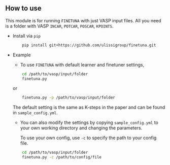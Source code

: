 ## How to use
This module is for running `FINETUNA` with just VASP input files. All you need is a folder with VASP `INCAR`, `POTCAR`, `POSCAR`, `KPOINTS`.

- Install via `pip`

    ```sh
        pip install git+https://github.com/ulissigroup/finetuna.git
    ```
    
- Example
    
    - To use `FINETUNA` with default learner and finetuner settings, 
    
    ```sh
        cd /path/to/vasp/input/folder
        finetuna.py
    ```
    or
    ```sh
        finetuna.py -p /path/to/vasp/input/folder
    ```
    The default setting is the same as K-steps in the paper and can be found in `sample_config.yml`.
    
    - You can also modify the settings by copying `sample_config.yml` to your own working directory and changing the parameters.
    
      To use your own config, use `-c` to specify the path to your config file.
    
    ```sh
        cd /path/to/vasp/input/folder
        finetuna.py -c /path/to/config/file
    ```
